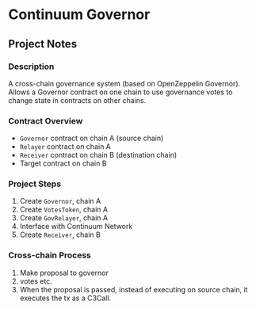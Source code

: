 # Continuum Governor

## Project Notes

### Description

A cross-chain governance system (based on OpenZeppelin Governor). Allows a Governor contract on one chain to use
governance votes to change state in contracts on other chains.

### Contract Overview

- ```Governor``` contract on chain A (source chain)
- ```Relayer``` contract on chain A
- ```Receiver``` contract on chain B (destination chain)
- Target contract on chain B

### Project Steps

1. Create ```Governor```, chain A
2. Create ```VotesToken```, chain A
3. Create ```GovRelayer```, chain A
4. Interface with Continuum Network
5. Create ```Receiver```, chain B

### Cross-chain Process

1. Make proposal to governor
2. votes etc.
3. When the proposal is passed, instead of executing on source chain, it executes the tx as a C3Call.